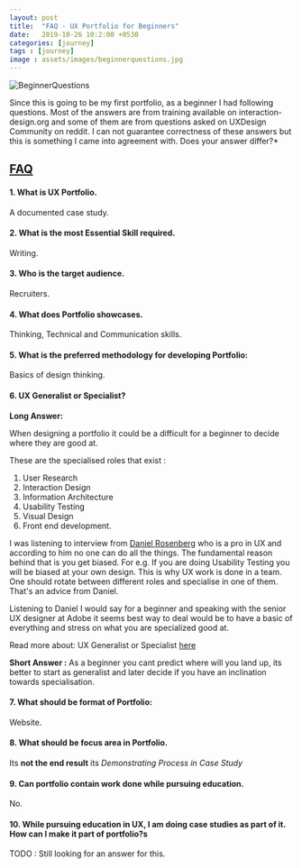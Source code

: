 ```yaml
---
layout: post
title:  "FAQ - UX Portfolio for Beginners"
date:   2019-10-26 10:2:00 +0530
categories: [journey]
tags : [journey]
image : assets/images/beginnerquestions.jpg
---
```


![BeginnerQuestions]({{site.baseurl}}/assets/img/beginnerquestions.jpg)

Since this is going to be my first portfolio, as a beginner I had following questions. Most of the answers are from training available on interaction-design.org and some of them are from questions asked on UXDesign Community on reddit. I can not guarantee correctness of these answers but this is something I came into agreement with. Does your answer differ?*

## <u>FAQ</u>

#### 1. What is UX Portfolio.  

A documented case study.

#### 2. What is the most Essential Skill required.

Writing.  

#### 3. Who is the target audience.

Recruiters.

#### 4. What does Portfolio showcases.

Thinking, Technical and Communication skills.

#### 5. What is the preferred methodology for developing Portfolio: 

Basics of design thinking.

#### 6. UX Generalist or Specialist?

   **Long Answer:**

   When designing a portfolio it could be a difficult for a beginner to decide where they are good at. 

   These are the specialised roles that exist :

   1. User Research
   2. Interaction Design
   3. Information Architecture
   4. Usability Testing
   5.  Visual Design
   6. Front end development.  

   I was listening to interview from [Daniel Rosenberg](https://www.interaction-design.org/daniel_rosenberg) who is a pro in  UX and according to him no one can do all the things.  The fundamental reason behind that is you get biased.  For e.g. If you are doing Usability Testing you will be biased at your own design.  This is why UX work is done in a team.  One should rotate between different roles and specialise in one of them.  That's an advice from Daniel.

   Listening to Daniel I would say for a beginner and speaking with the senior UX designer at Adobe it seems best way to deal would be to have a basic of everything and stress on what you are specialized good at.  

Read more about: UX Generalist or Specialist [here](https://www.uxmatters.com/mt/archives/2015/09/ux-generalists-or-specialists.php)

**Short Answer :** As a beginner you cant predict where will you land up, its better to start as generalist and later decide if you have an inclination towards specialisation. 

#### 7. What should be format of Portfolio:

   Website.

#### 8. What should be focus area in Portfolio.

  Its **not the end result** its *Demonstrating Process in Case Study*

#### 9. Can portfolio contain work done while pursuing education.

No.

#### 10. While pursuing education in UX, I am doing case studies as part of it. How can I make it part of portfolio?s

TODO : Still looking for an answer for this.

